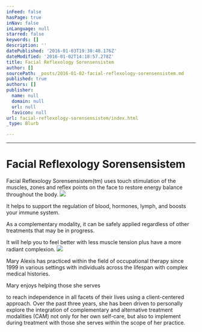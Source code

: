 ```yaml
---
inFeed: false
hasPage: true
inNav: false
inLanguage: null
starred: false
keywords: []
description: ''
datePublished: '2016-01-03T19:30:48.176Z'
dateModified: '2016-01-02T14:18:57.278Z'
title: Facial Reflexology Sorensensistem
author: []
sourcePath: _posts/2016-01-02-facial-reflexology-sorensensistem.md
published: true
authors: []
publisher:
  name: null
  domain: null
  url: null
  favicon: null
url: facial-reflexology-sorensensistem/index.html
_type: Blurb

---
```

****

# Facial Reflexology Sorensensistem

Facial
Reflexology Sorensensistem(tm) uses touch stimulation of the muscles, zones and
reflex points on the face to restore energy balance throughout the body.
![](https://the-grid-user-content.s3-us-west-2.amazonaws.com/b53e1e04-66d8-443f-bb15-18ddb7ca1cf8.jpg)

It helps to support the regulation of blood,
hormones, lymph, and boosts your immune system. 

As a complementary modality, it can be safely
applied regardless of other treatments that may be in progress.

It will help you to
feel better with less muscle tension plus have a more radiant complexion.
![](https://the-grid-user-content.s3-us-west-2.amazonaws.com/91d44fa6-469d-445c-b251-634b7e6c13e3.jpg)

Mary
Alexis has practiced within the field of occupational therapy since 1999 in various
settings with individuals across the lifespan with complex medical
histories.

Mary enjoys helping those she
serves

to reach independence in all facets of their
lives using a client-centered approach. Over the past three years, she has been
driven to personally explore the integration of complementary and alternative
treatment modalities (CAM) not only for her own self-care, but also to
implement during treatment with those she serves within the scope of her
practice.
